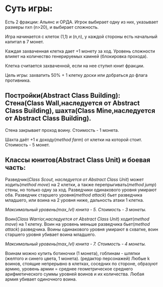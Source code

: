 # Суть игры:

Есть 2 фракции: Альянс и ОРДА. Игрок выбирает одну из них, указывает размеры nхn (n>20), и выбирает сложность.

Игра начинается с клеток (1,1) и (n,n), у каждой стороны есть начальный капитал в 7 монет.

Каждая захваченная клетка дает +1 монету за ход. Уровень сложности влияет на количество генерируемых камней (блокировка прохода).

Клетка считается захваченной, если на нее ступил юнит фракции.

Цель игры: захватить 50% + 1 клетку доски или добраться до флага противника.

## Постройки(Abstract Class Building): Стена(Class Wall,наследуется от Abstract Class Building), шахта(Class Mine,наследуется от  Abstract Class Building).

Стенa закрывает проход воину. Стоимость - 1 монета.

Шахта даёт +1 к доходу(*method farm*) от клетки на которой стоит. Стоимость - 5 монет.

## Классы юнитов(Abstract Class Unit) и боевая часть:

Разведчик(*Class Scout, наследуется от Abstract Class Unit*) может ходить(*method move*)  на 2 клетки, а также перепрыгивать(*method jump*) стены, но только одну за ход. Разведчики одинакового уровня умирают оба. Разведчик старшего уровня(*method attack*) бьет разведчика младшего, или воина на 2 уровня ниже, дальность атаки 1 клетка.

*Максимальный уровень(max_lvl) юнита - 5. Стоимость - 3 монеты.*

Воин(*Class Warrior,наследуется от Abstract Class Unit*) ходит(*method move*) на 1 клетку. Воин на уровень меньше разведчика бьет(*method attack*) разведчика. Воины одинакового уровня умирают в схватке, воин старшего уровня убивает воина младшего.

*Максимальный уровень(max_lvl) юнита - 7. Стоимость - 4 монеты.*

Воинам можно купить ботиночки (1 монета), гоблинам - шляпки (желтого и синего цвета, 1 монета). (редактор персонажей) Любые k воинов, стоящие непрерывно в клетках, соседних по стороне, образуют армию, уровень армии = среднее геометрическое среднего арифметического суммы уровней воинов и их количества. Любая армия убивает одиночного воина.